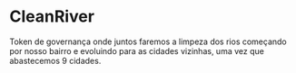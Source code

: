 # CleanRiver
Token de governança onde juntos faremos a limpeza dos rios começando por nosso bairro e evoluindo para as cidades vizinhas, uma vez que abastecemos 9 cidades.
